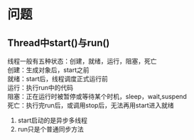 # 问题

## Thread中start()与run()

线程一般有五种状态：创建，就绪，运行，阻塞，死亡  
创建：生成对象后，start之前  
就绪：start后，线程调度正式运行前  
运行：执行run中的代码  
阻塞：正在运行时被暂停或等待某个时机，sleep，wait,suspend  
死亡：执行完run后，或调用stop后，无法再用start进入就绪  

1. start启动的是异步多线程
2. run只是个普通同步方法
